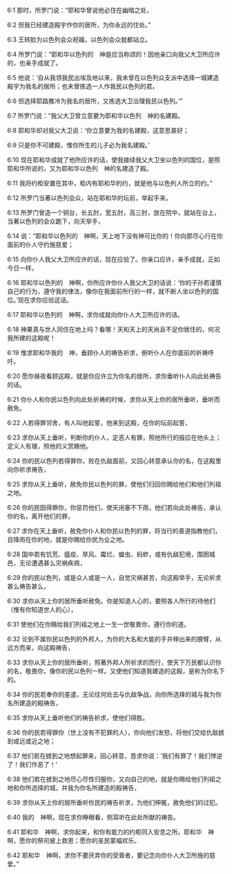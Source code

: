 <a id="1"></a>6:1  那时，所罗门说：“耶和华曾说他必住在幽暗之处，  

<a id="2"></a>6:2  但我已经建造殿宇作你的居所，为你永远的住处。”  

<a id="3"></a>6:3  王转脸为以色列会众祝福，以色列会众就都站立。  

<a id="4"></a>6:4  所罗门说：“耶和华以色列的　神是应当称颂的！因他亲口向我父大卫所应许的，也亲手成就了。  

<a id="5"></a>6:5  他说：‘自从我领我民出埃及地以来，我未曾在以色列众支派中选择一城建造殿宇为我名的居所；也未曾拣选一人作我民以色列的君。  

<a id="6"></a>6:6  但选择耶路撒冷为我名的居所，又拣选大卫治理我民以色列。’”  

<a id="7"></a>6:7  所罗门说：“我父大卫曾立意要为耶和华以色列　神的名建殿。  

<a id="8"></a>6:8  耶和华却对我父大卫说：‘你立意要为我的名建殿，这意思甚好；　  

<a id="9"></a>6:9  只是你不可建殿，惟你所生的儿子必为我名建殿。’  

<a id="10"></a>6:10  现在耶和华成就了他所应许的话，使我接续我父大卫坐以色列的国位，是照耶和华所说的，又为耶和华以色列　神的名建造了殿。  

<a id="11"></a>6:11  我将约柜安置在其中，柜内有耶和华的约，就是他与以色列人所立的约。”  

<a id="12"></a>6:12  所罗门当著以色列会众，站在耶和华的坛前，举起手来。  

<a id="13"></a>6:13  所罗门曾造一个铜台，长五肘，宽五肘，高三肘，放在院中，就站在台上，当著以色列的会众跪下，向天举手，  

<a id="14"></a>6:14  说：“耶和华以色列的　神啊，天上地下没有神可比你的！你向那尽心行在你面前的仆人守约施慈爱；  

<a id="15"></a>6:15  向你仆人我父大卫所应许的话，现在应验了。你亲口应许，亲手成就，正如今日一样。  

<a id="16"></a>6:16  耶和华以色列的　神啊，你所应许你仆人我父大卫的话说：‘你的子孙若谨慎自己的行为，遵守我的律法，像你在我面前所行的一样，就不断人坐以色列的国位。’现在求你应验这话。  

<a id="17"></a>6:17  耶和华以色列的　神啊，求你成就向你仆人大卫所应许的话。  

<a id="18"></a>6:18  神果真与世人同住在地上吗？看哪！天和天上的天尚且不足你居住的，何况我所建的这殿呢！  

<a id="19"></a>6:19  惟求耶和华我的　神，垂顾仆人的祷告祈求，俯听仆人在你面前的祈祷呼吁。  

<a id="20"></a>6:20  愿你昼夜看顾这殿，就是你应许立为你名的居所，求你垂听仆人向此处祷告的话。  

<a id="21"></a>6:21  你仆人和你民以色列向此处祈祷的时候，求你从天上你的居所垂听，垂听而赦免。  

<a id="22"></a>6:22  人若得罪邻舍，有人叫他起誓，他来到这殿，在你的坛前起誓，  

<a id="23"></a>6:23  求你从天上垂听，判断你的仆人，定恶人有罪，照他所行的报应在他头上；定义人有理，照他的义赏赐他。  

<a id="24"></a>6:24  你的民以色列若得罪你，败在仇敌面前，又回心转意承认你的名，在这殿里向你祈求祷告，  

<a id="25"></a>6:25  求你从天上垂听，赦免你民以色列的罪，使他们归回你赐给他们和他们列祖之地。  

<a id="26"></a>6:26  你的民因得罪你，你惩罚他们，使天闭塞不下雨，他们若向此处祷告，承认你的名，离开他们的罪，  

<a id="27"></a>6:27  求你在天上垂听，赦免你仆人和你民以色列的罪，将当行的善道指教他们，且降雨在你的地，就是你赐给你民为业之地。  

<a id="28"></a>6:28  国中若有饥荒、瘟疫、旱风、霉烂、蝗虫、蚂蚱，或有仇敌犯境，围困城邑，无论遭遇甚么灾祸疾病，  

<a id="29"></a>6:29  你的民以色列，或是众人或是一人，自觉灾祸甚苦，向这殿举手，无论祈求甚么祷告甚么，  

<a id="30"></a>6:30  求你从天上你的居所垂听赦免。你是知道人心的，要照各人所行的待他们（惟有你知道世人的心），  

<a id="31"></a>6:31  使他们在你赐给我们列祖之地上一生一世敬畏你，遵行你的道。  

<a id="32"></a>6:32  论到不属你民以色列的外邦人，为你的大名和大能的手并伸出来的膀臂，从远方而来，向这殿祷告，  

<a id="33"></a>6:33  求你从天上你的居所垂听，照著外邦人所祈求的而行，使天下万民都认识你的名，敬畏你，像你的民以色列一样。又使他们知道我建造的这殿，是称为你名下的。  

<a id="34"></a>6:34  你的民若奉你的差遣，无论往何处去与仇敌争战，向你所选择的城与我为你名所建造的殿祷告，  

<a id="35"></a>6:35  求你从天上垂听他们的祷告祈求，使他们得胜。  

<a id="36"></a>6:36  你的民若得罪你（世上没有不犯罪的人），你向他们发怒，将他们交给仇敌掳到或远或近之地；  

<a id="37"></a>6:37  他们若在掳到之地想起罪来，回心转意，恳求你说：‘我们有罪了！我们悖逆了！我们作恶了！’  

<a id="38"></a>6:38  他们若在掳到之地尽心尽性归服你，又向自己的地，就是你赐给他们列祖之地和你所选择的城，并我为你名所建造的殿祷告，  

<a id="39"></a>6:39  求你从天上你的居所垂听你民的祷告祈求，为他们伸冤，赦免他们的过犯。  

<a id="40"></a>6:40  我的　神啊，现在求你睁眼看，侧耳听在此处所献的祷告。  

<a id="41"></a>6:41  耶和华　神啊，求你起来，和你有能力的约柜同入安息之所。耶和华　神啊，愿你的祭司披上救恩；愿你的圣民蒙福欢乐。  

<a id="42"></a>6:42  耶和华　神啊，求你不要厌弃你的受膏者，要记念向你仆人大卫所施的慈爱。”  
